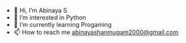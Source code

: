 - 👋 Hi, I’m Abinaya S
- 👀 I’m interested in Python
- 🌱 I’m currently learning Progaming
- 📫 How to reach me abinayashanmugam2000@gmail.com

<!---
DarkRose128/DarkRose128 is a ✨ special ✨ repository because its `README.md` (this file) appears on your GitHub profile.
You can click the Preview link to take a look at your changes.
--->
